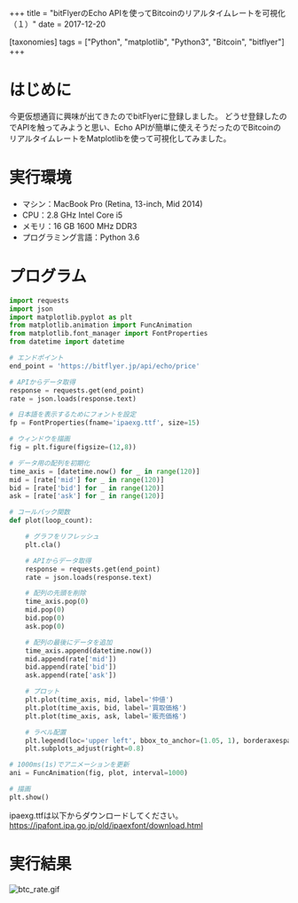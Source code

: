 +++
title = "bitFlyerのEcho APIを使ってBitcoinのリアルタイムレートを可視化（１）"
date = 2017-12-20

[taxonomies]
tags = ["Python", "matplotlib", "Python3", "Bitcoin", "bitflyer"]
+++

# はじめに
今更仮想通貨に興味が出てきたのでbitFlyerに登録しました。 
どうせ登録したのでAPIを触ってみようと思い、Echo APIが簡単に使えそうだったのでBitcoinのリアルタイムレートをMatplotlibを使って可視化してみました。

<!-- more -->

# 実行環境
- マシン：MacBook Pro (Retina, 13-inch, Mid 2014)
- CPU：2.8 GHz Intel Core i5
- メモリ：16 GB 1600 MHz DDR3
- プログラミング言語：Python 3.6

# プログラム
```python
import requests
import json
import matplotlib.pyplot as plt
from matplotlib.animation import FuncAnimation
from matplotlib.font_manager import FontProperties
from datetime import datetime

# エンドポイント
end_point = 'https://bitflyer.jp/api/echo/price'

# APIからデータ取得
response = requests.get(end_point)
rate = json.loads(response.text)

# 日本語を表示するためにフォントを設定
fp = FontProperties(fname='ipaexg.ttf', size=15)

# ウィンドウを描画
fig = plt.figure(figsize=(12,8))

# データ用の配列を初期化
time_axis = [datetime.now() for _ in range(120)]
mid = [rate['mid'] for _ in range(120)]
bid = [rate['bid'] for _ in range(120)]
ask = [rate['ask'] for _ in range(120)]

# コールバック関数
def plot(loop_count):

    # グラフをリフレッシュ
    plt.cla()

    # APIからデータ取得
    response = requests.get(end_point)
    rate = json.loads(response.text)

    # 配列の先頭を削除
    time_axis.pop(0)
    mid.pop(0)
    bid.pop(0)
    ask.pop(0)

    # 配列の最後にデータを追加
    time_axis.append(datetime.now())
    mid.append(rate['mid'])
    bid.append(rate['bid'])
    ask.append(rate['ask'])

    # プロット
    plt.plot(time_axis, mid, label='仲値')
    plt.plot(time_axis, bid, label='買取価格')
    plt.plot(time_axis, ask, label='販売価格')

    # ラベル配置
    plt.legend(loc='upper left', bbox_to_anchor=(1.05, 1), borderaxespad=0, prop=fp) 
    plt.subplots_adjust(right=0.8)

# 1000ms(1s)でアニメーションを更新
ani = FuncAnimation(fig, plot, interval=1000)

# 描画
plt.show()
```
ipaexg.ttfは以下からダウンロードしてください。
https://ipafont.ipa.go.jp/old/ipaexfont/download.html

# 実行結果
![btc_rate.gif](https://qiita-image-store.s3.amazonaws.com/0/211748/375e1744-7d09-2e76-64da-e979b6c8b067.gif)  
